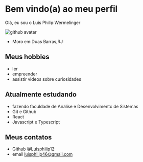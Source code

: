 # Bem vindo(a) ao meu perfil

Olá, eu sou o Luis Philip Wermelinger

![github avatar](https://user-images.githubusercontent.com/100095739/176213999-8d126dbb-3b75-442b-b226-acc601eb01cd.jpg)

- Moro em Duas Barras,RJ

## Meus hobbies

- ler
- empreender
- assistir videos sobre curiosidades 

## Atualmente estudando

- fazendo faculdade de Analise e Desenvolvimento de Sistemas 
- Git e Github
- React
- Javascript e Typescript

## Meus contatos

- Github @Luisphilip12
- email luisphilip46@gmail.com

